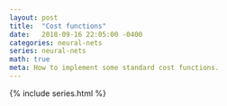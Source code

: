 ```yaml
---
layout: post
title:  "Cost functions"
date:   2018-09-16 22:05:00 -0400
categories: neural-nets
series: neural-nets
math: true
meta: How to implement some standard cost functions.
---
```


{% include series.html %}
